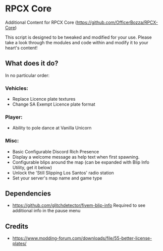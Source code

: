 # RPCX Core
Additional Content for RPCX Core (https://github.com/OfficerBozza/RPCX-Core)

This script is designed to be tweaked and modified for your use. Please take a look through the modules and code within and modify it to your heart's content!

## What does it do?
In no particular order:

### Vehicles:
- Replace Licence plate textures
- Change SA Exempt Licence plate format

### Player:
- Ability to pole dance at Vanilla Unicorn

### Misc:
- Basic Configurable Discord Rich Presence
- Display a welcome message as help text when first spawning.
- Configurable blips around the map (can be expanded with Blip Info Utility, get it below)
- Unlock the 'Still Slipping Los Santos' radio station
- Set your server's map name and game type

## Dependencies
- https://github.com/glitchdetector/fivem-blip-info Required to see additional info in the pause menu

## Credits
- https://www.modding-forum.com/downloads/file/55-better-license-plates/
